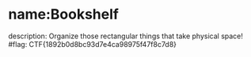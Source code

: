 # name:Bookshelf
description: Organize those rectangular things that take physical space!
#flag: CTF{1892b0d8bc93d7e4ca98975f47f8c7d8}